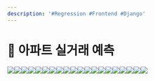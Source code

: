 ```yaml
---
description: '#Regression #Frontend #Django'
---
```


# 🏢 아파트 실거래 예측

![](<../../../../.gitbook/assets/아파트 실거래가 예측\_페이지\_01 (1).png>)![](<../../../../.gitbook/assets/아파트 실거래가 예측\_페이지\_02 (1).png>)![](<../../../../.gitbook/assets/아파트 실거래가 예측\_페이지\_03.png>)![](<../../../../.gitbook/assets/아파트 실거래가 예측\_페이지\_04.png>)![](<../../../../.gitbook/assets/아파트 실거래가 예측\_페이지\_05 (1).png>)![](<../../../../.gitbook/assets/아파트 실거래가 예측\_페이지\_06.png>)![](<../../../../.gitbook/assets/아파트 실거래가 예측\_페이지\_07 (1).png>)![](<../../../../.gitbook/assets/아파트 실거래가 예측\_페이지\_08.png>)![](<../../../../.gitbook/assets/아파트 실거래가 예측\_페이지\_09 (1).png>)![](<../../../../.gitbook/assets/아파트 실거래가 예측\_페이지\_10 (1).png>)![](<../../../../.gitbook/assets/아파트 실거래가 예측\_페이지\_11 (1).png>)![](<../../../../.gitbook/assets/아파트 실거래가 예측\_페이지\_12.png>)![](<../../../../.gitbook/assets/아파트 실거래가 예측\_페이지\_13.png>)![](<../../../../.gitbook/assets/아파트 실거래가 예측\_페이지\_14 (1).png>)![](<../../../../.gitbook/assets/아파트 실거래가 예측\_페이지\_15.png>)![](<../../../../.gitbook/assets/아파트 실거래가 예측\_페이지\_16 (1).png>)![](<../../../../.gitbook/assets/아파트 실거래가 예측\_페이지\_17 (1).png>)![](<../../../../.gitbook/assets/아파트 실거래가 예측\_페이지\_18.png>)![](<../../../../.gitbook/assets/아파트 실거래가 예측\_페이지\_19 (1).png>)![](<../../../../.gitbook/assets/아파트 실거래가 예측\_페이지\_20 (1).png>)
